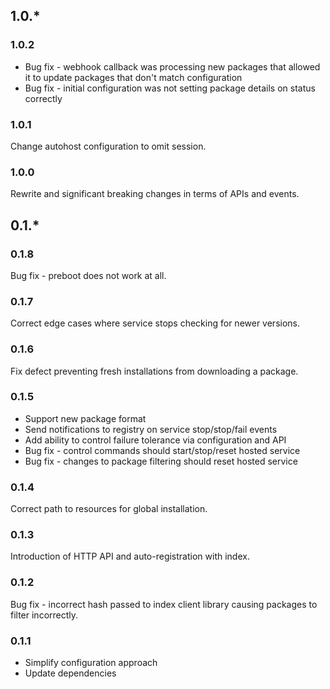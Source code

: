 ## 1.0.*

### 1.0.2
 * Bug fix - webhook callback was processing new packages that allowed it to update packages that don't match configuration
 * Bug fix - initial configuration was not setting package details on status correctly

### 1.0.1
Change autohost configuration to omit session.

### 1.0.0
Rewrite and significant breaking changes in terms of APIs and events.

## 0.1.*

### 0.1.8
Bug fix - preboot does not work at all.

### 0.1.7
Correct edge cases where service stops checking for newer versions.

### 0.1.6
Fix defect preventing fresh installations from downloading a package.

### 0.1.5

 * Support new package format
 * Send notifications to registry on service stop/stop/fail events
 * Add ability to control failure tolerance via configuration and API
 * Bug fix - control commands should start/stop/reset hosted service
 * Bug fix - changes to package filtering should reset hosted service

### 0.1.4
Correct path to resources for global installation.

### 0.1.3
Introduction of HTTP API and auto-registration with index.

### 0.1.2
Bug fix - incorrect hash passed to index client library causing packages to filter incorrectly.

### 0.1.1

 * Simplify configuration approach
 * Update dependencies
